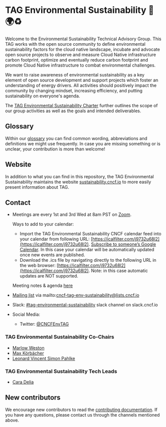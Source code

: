 # TAG Environmental Sustainability 🌳🌍♻️

Welcome to the Environmental Sustainability Technical Advisory Group. This TAG works with the open source community to define environmental sustainability factors for the cloud native landscape, incubate and advocate open source projects to observe and measure Cloud Native infrastructure carbon footprint, optimize and eventually reduce carbon footprint and promote Cloud Native infrastructure to combat environmental challenges. 

We want to raise awareness of environmental sustainability as a key element of open source development and support projects which foster an understanding of energy drivers. 
All activities should positively impact the community by changing mindset, increasing efficiency, and putting sustainability on everyone's agenda.

The [TAG Environmental Sustainability Charter](charter.md) further outlines the scope of our group activities as well as the goals and intended deliverables.

## Glossary

Within our [glossary](./glossary/glossary.md) you can find common wording, abbreviations and definitions we might use frequently. 
In case you are missing something or is unclear, your contribution is more than welcome!

## Website

In addition to what you can find in this repository, the TAG Environmental Sustainability maintains the website [sustainability.cncf.io](https://sustainability.cncf.io/) to more easily present information about TAG.

## Contact

* Meetings are every 1st and 3rd Wed at 8am PST on [Zoom](https://zoom.us/my/cncftagenvsustainability).

  Ways to add to your calendar:
  - Import the TAG Environmental Sustainability CNCF calendar feed into your calendar from following URL: [https://icalfilter.com/j9732u68l2](https://icalfilter.com/j9732u68l2). [Subscribe to someone’s Google Calendar](https://support.google.com/calendar/answer/37100?hl=en&co=GENIE.Platform%3DDesktop). In this case your calendar will be automatically updated once new events are published.
  - Download the .ics file by navigating directly to the following URL in the web browser: [https://icalfilter.com/j9732u68l2](https://icalfilter.com/j9732u68l2). Note:  in this case automatic updates are NOT supported.
    
  Meeting notes & agenda [here](https://docs.google.com/document/d/1TkmMyXJABC66NfYmivnh7z8Y_vpq9f9foaOuDVQS_Lo/edit#)
* [Mailing list](https://lists.cncf.io/g/cncf-tag-env-sustainability/) via mailto:cncf-tag-env-sustainability@lists.cncf.io
* Slack: [#tag-environmental-sustainability](https://cloud-native.slack.com/archives/C03F270PDU6) slack channel on slack.cncf.io
* Social Media: 
  * Twitter: [@CNCFEnvTAG](https://twitter.com/CNCFEnvTAG)

### TAG Environmental Sustainability Co-Chairs

* [Marlow Weston](https://github.com/catblade)
* [Max Körbächer](https://github.com/mkorbi)
* [Leonard Vincent Simon Pahlke](https://github.com/leonardpahlke)

### TAG Environmental Sustainability Tech Leads

* [Cara Delia](https://github.com/caradelia)

## New contributors

We encourage new contributors to read the [contributing documentation](CONTRIBUTING.md). If you have any questions, please contact us through the channels mentioned above.
